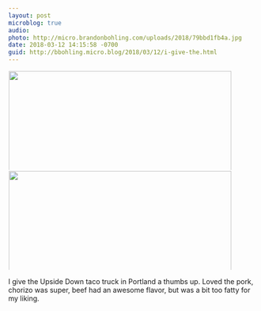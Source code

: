 ```yaml
---
layout: post
microblog: true
audio: 
photo: http://micro.brandonbohling.com/uploads/2018/79bbd1fb4a.jpg
date: 2018-03-12 14:15:58 -0700
guid: http://bbohling.micro.blog/2018/03/12/i-give-the.html
---
```




<a href="http://micro.brandonbohling.com/uploads/2018/7501adc7b3.jpg"><img src="http://micro.brandonbohling.com/uploads/2018/7501adc7b3.jpg" width="600" height="450" style="display: inline-block; max-height: 200px; width: auto; padding: 1px;" class="sunlit_image" /></a><a href="http://micro.brandonbohling.com/uploads/2018/79bbd1fb4a.jpg"><img src="http://micro.brandonbohling.com/uploads/2018/79bbd1fb4a.jpg" width="600" height="450" style="display: inline-block; max-height: 200px; width: auto; padding: 1px;" class="sunlit_image" /></a>

I give the Upside Down taco truck in Portland a thumbs up. Loved the pork, chorizo was super, beef had an awesome flavor, but was a bit too fatty for my liking.
